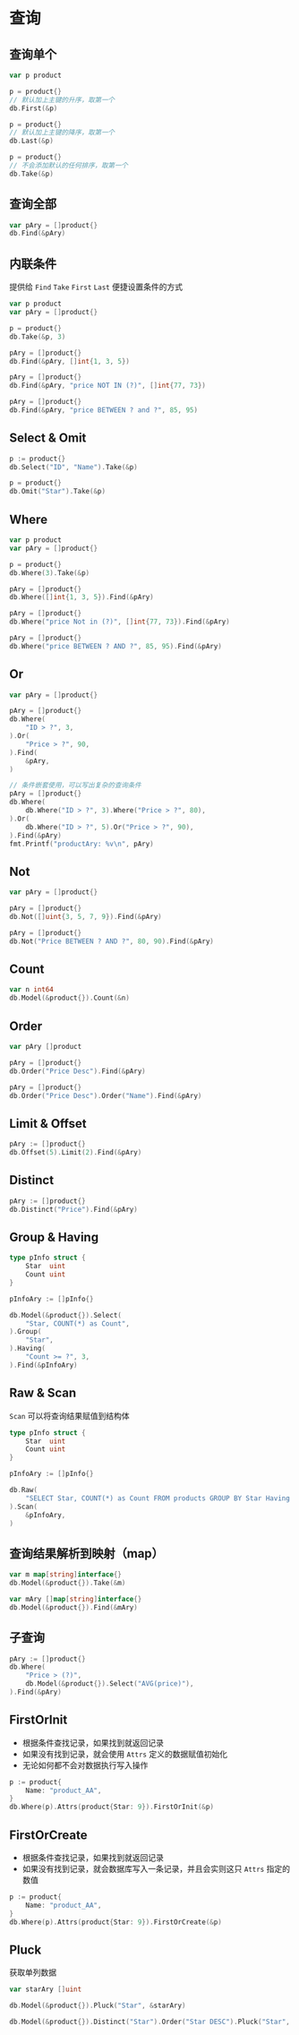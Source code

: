 # 查询


## 查询单个

```go hl_lines="4 5 8 9 12 13"
var p product

p = product{}
// 默认加上主键的升序，取第一个
db.First(&p)

p = product{}
// 默认加上主键的降序，取第一个
db.Last(&p)

p = product{}
// 不会添加默认的任何排序，取第一个
db.Take(&p)
```


## 查询全部

```go hl_lines="2"
var pAry = []product{}
db.Find(&pAry)
```


## 内联条件

提供给 `Find` `Take` `First` `Last` 便捷设置条件的方式

```go
var p product
var pAry = []product{}

p = product{}
db.Take(&p, 3)

pAry = []product{}
db.Find(&pAry, []int{1, 3, 5})

pAry = []product{}
db.Find(&pAry, "price NOT IN (?)", []int{77, 73})

pAry = []product{}
db.Find(&pAry, "price BETWEEN ? and ?", 85, 95)
```


## Select & Omit

```go
p := product{}
db.Select("ID", "Name").Take(&p)

p = product{}
db.Omit("Star").Take(&p)
```


## Where

```go
var p product
var pAry = []product{}

p = product{}
db.Where(3).Take(&p)

pAry = []product{}
db.Where([]int{1, 3, 5}).Find(&pAry)

pAry = []product{}
db.Where("price Not in (?)", []int{77, 73}).Find(&pAry)

pAry = []product{}
db.Where("price BETWEEN ? AND ?", 85, 95).Find(&pAry)
```


## Or

```go
var pAry = []product{}

pAry = []product{}
db.Where(
	"ID > ?", 3,
).Or(
	"Price > ?", 90,
).Find(
	&pAry,
)

// 条件嵌套使用，可以写出复杂的查询条件
pAry = []product{}
db.Where(
	db.Where("ID > ?", 3).Where("Price > ?", 80),
).Or(
	db.Where("ID > ?", 5).Or("Price > ?", 90),
).Find(&pAry)
fmt.Printf("productAry: %v\n", pAry)
```


## Not

```go
var pAry = []product{}

pAry = []product{}
db.Not([]uint{3, 5, 7, 9}).Find(&pAry)

pAry = []product{}
db.Not("Price BETWEEN ? AND ?", 80, 90).Find(&pAry)
```


## Count

```go
var n int64
db.Model(&product{}).Count(&n)
```


## Order

```go
var pAry []product

pAry = []product{}
db.Order("Price Desc").Find(&pAry)

pAry = []product{}
db.Order("Price Desc").Order("Name").Find(&pAry)
```


## Limit & Offset

```go
pAry := []product{}
db.Offset(5).Limit(2).Find(&pAry)
```


## Distinct

```go
pAry := []product{}
db.Distinct("Price").Find(&pAry)
```


## Group & Having

```go
type pInfo struct {
	Star  uint
	Count uint
}

pInfoAry := []pInfo{}

db.Model(&product{}).Select(
	"Star, COUNT(*) as Count",
).Group(
	"Star",
).Having(
	"Count >= ?", 3,
).Find(&pInfoAry)
```


## Raw & Scan

`Scan` 可以将查询结果赋值到结构体

```go
type pInfo struct {
	Star  uint
	Count uint
}

pInfoAry := []pInfo{}

db.Raw(
	"SELECT Star, COUNT(*) as Count FROM products GROUP BY Star Having Count >= 3",
).Scan(
	&pInfoAry,
)
```


## 查询结果解析到映射（map）

```go
var m map[string]interface{}
db.Model(&product{}).Take(&m)

var mAry []map[string]interface{}
db.Model(&product{}).Find(&mAry)
```


## 子查询

```go
pAry := []product{}
db.Where(
	"Price > (?)",
	db.Model(&product{}).Select("AVG(price)"),
).Find(&pAry)
```


## FirstOrInit

- 根据条件查找记录，如果找到就返回记录
- 如果没有找到记录，就会使用 `Attrs` 定义的数据赋值初始化
- 无论如何都不会对数据执行写入操作

```go
p := product{
	Name: "product_AA",
}
db.Where(p).Attrs(product{Star: 9}).FirstOrInit(&p)
```


## FirstOrCreate

- 根据条件查找记录，如果找到就返回记录
- 如果没有找到记录，就会数据库写入一条记录，并且会实则这只 `Attrs` 指定的数值

```go
p := product{
	Name: "product_AA",
}
db.Where(p).Attrs(product{Star: 9}).FirstOrCreate(&p)
```


## Pluck

获取单列数据

```go
var starAry []uint

db.Model(&product{}).Pluck("Star", &starAry)

db.Model(&product{}).Distinct("Star").Order("Star DESC").Pluck("Star", &starAry)
```